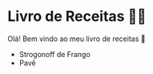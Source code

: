 # Livro de Receitas :woman_cook:

Olá! Bem vindo ao meu livro de receitas :wave:

- Strogonoff de Frango
- Pavê

